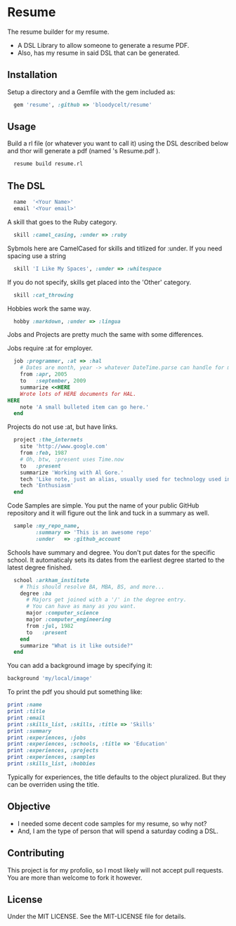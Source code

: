 # Resume
The resume builder for my resume.
* A DSL Library to allow someone to generate a resume PDF.
* Also, has my resume in said DSL that can be generated.

## Installation
Setup a directory and a Gemfile with the gem included as:
```ruby
  gem 'resume', :github => 'bloodycelt/resume'
```

## Usage
Build a rl file (or whatever you want to call it) using the DSL described below
and thor will generate a pdf (named <Your name>'s Resume.pdf ).
```bash
  resume build resume.rl
```

## The DSL

```ruby
  name  '<Your Name>'
  email '<Your email>'
```  
A skill that goes to the Ruby category.
```ruby
  skill :camel_casing, :under => :ruby
```  
Sybmols here are CamelCased for skills and titlized for :under.
If you need spacing use a string
```ruby
  skill 'I Like My Spaces', :under => :whitespace
```  
If you do not specify, skills get placed into the 'Other' category.
```ruby
  skill :cat_throwing
```  
Hobbies work the same way.
```ruby
  hobby :markdown, :under => :lingua
```  
Jobs and Projects are pretty much the same with some differences.
  
Jobs require :at for employer.
```ruby
  job :programmer, :at => :hal 
    # Dates are month, year -> whatever DateTime.parse can handle for month
    from :apr, 2005
    to   :september, 2009
    summarize <<HERE
    Wrote lots of HERE documents for HAL.
HERE
    note 'A small bulleted item can go here.'
  end
```

Projects do not use :at, but have links.
```ruby
  project :the_internets
    site 'http://www.google.com'
    from :feb, 1987
    # Oh, btw, :present uses Time.now
    to   :present
    summarize 'Working with Al Gore.'
    tech 'Like note, just an alias, usually used for technology used in the project.'
    tech 'Enthusiasm'
  end
```

Code Samples are simple.
You put the name of your public GitHub repository and
it will figure out the link and tuck in a summary as well.
```ruby
  sample :my_repo_name, 
         :summary => 'This is an awesome repo'
         :under   => :github_account
```

Schools have summary and degree. You don't put dates for the specific school.
It automaticaly sets its dates from the earliest degree started to the latest degree finished.
```ruby
  school :arkham_institute
    # This should resolve BA, MBA, BS, and more...
    degree :ba
      # Majors get joined with a '/' in the degree entry.
      # You can have as many as you want.
      major :computer_science
      major :computer_engineering
      from :jul, 1982
      to   :present
    end
    summarize "What is it like outside?"
  end
```

You can add a background image by specifying it:
```ruby
background 'my/local/image'
```

To print the pdf you should put something like:
```ruby
print :name
print :title
print :email
print :skills_list, :skills, :title => 'Skills'
print :summary
print :experiences, :jobs
print :experiences, :schools, :title => 'Education'
print :experiences, :projects
print :experiences, :samples
print :skills_list, :hobbies
```

Typically for experiences, the title defaults to the object
pluralized. But they can be overriden using the title.


## Objective
* I needed some decent code samples for my resume, so why not?
* And, I am the type of person that will spend a saturday coding a DSL.

## Contributing
This project is for my profolio, so I most likely will not accept pull requests. 
You are more than welcome to fork it however.

## License
Under the MIT LICENSE.
See the MIT-LICENSE file for details.
